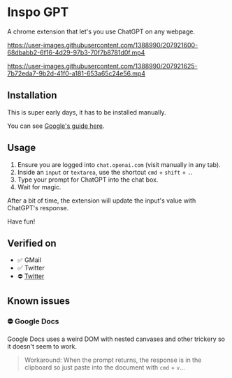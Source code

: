 # Inspo GPT

A chrome extension that let's you use ChatGPT on any webpage.


https://user-images.githubusercontent.com/1388990/207921600-68dbabb2-6f16-4d29-97b3-70f7b8781d0f.mp4

https://user-images.githubusercontent.com/1388990/207921625-7b72eda7-9b2d-41f0-a181-653a65c24e56.mp4



## Installation

This is super early days, it has to be installed manually.

You can see [Google's guide here](https://developer.chrome.com/docs/extensions/mv3/getstarted/development-basics/#load-unpacked).

## Usage

1. Ensure you are logged into `chat.openai.com` (visit manually in any tab).
2. Inside an `input` or `textarea`, use the shortcut `cmd` + `shift` + `.`.
2. Type your prompt for ChatGPT into the chat box.
4. Wait for magic.

After a bit of time, the extension will update the input's value with ChatGPT's response.

Have fun!

## Verified on

- ✅ GMail
- ✅ Twitter
- ⛔ [Twitter](#twitter)


## Known issues

### ⛔ Google Docs
Google Docs uses a weird DOM with nested canvases and other trickery so it doesn't seem to work.

> Workaround: When the prompt returns, the response is in the clipboard so just paste into the document with `cmd` + `v`...